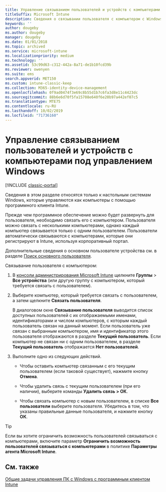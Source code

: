 ```yaml
---
title: Управление связыванием пользователей и устройств с компьютерами под управлением Windows
titleSuffix: Microsoft Intune
description: Сведения о связывании пользователя с компьютером с Windows, управляемым Intune.
keywords: ''
author: dougeby
ms.author: dougeby
manager: dougeby
ms.date: 01/01/2018
ms.topic: archived
ms.service: microsoft-intune
ms.localizationpriority: medium
ms.technology: ''
ms.assetid: 53c99d63-c312-442a-8a71-de1b10fcd39b
ms.reviewer: owenyen
ms.suite: ems
search.appverid: MET150
ms.custom: intune-classic-keep
ms.collection: M365-identity-device-management
ms.openlocfilehash: 0f9ad0474f3e69c8b55d1b7c6fa3d8e11c4423dc
ms.sourcegitcommit: 88b6e6d70f5fa15708e640f6e20b97a442ef07c5
ms.translationtype: MTE75
ms.contentlocale: ru-RU
ms.lasthandoff: 10/02/2019
ms.locfileid: "71736160"
---
```

# <a name="manage-user-device-linking-for-windows-pcs"></a>Управление связыванием пользователей и устройств с компьютерами под управлением Windows

[!INCLUDE [classic-portal](../../intune-classic/includes/classic-portal.md)]

Сведения в этом разделе относятся только к настольным системам Windows, которые управляются как компьютеры с помощью программного клиента Intune. 

Прежде чем программное обеспечение можно будет развернуть для пользователя, необходимо связать его с компьютером. Пользователя можно связать с несколькими компьютерами, однако каждый компьютер связывается только с одним пользователем. Пользователи автоматически связываются с компьютерами, которые они регистрируют в Intune, используя корпоративный портал.

Дополнительные сведения о основном пользователе устройства см. в разделе [Поиск основного пользователя](../remote-actions/find-primary-user.md).

Связывание пользователя с компьютером:

1. В [консоли администрирования Microsoft Intune](https://manage.microsoft.com/) щелкните **Группы** &gt; **Все устройства** (или другую группу с компьютером, который требуется связать с пользователем).

2. Выберите компьютер, который требуется связать с пользователем, а затем щелкните **Связать пользователя**.

   В диалоговом окне **Связывание пользователя** выводится список доступных пользователей с их отображаемыми именами, идентификаторами и числом компьютеров, с которым каждый пользователь связан на данный момент. Если пользователь уже связан с выбранным компьютером, имя и идентификатор этого пользователя отображаются в разделе **Текущий пользователь**. Если компьютер не связан ни с одним пользователем, в разделе **Текущий пользователь** отображается **Нет пользователей**.

3. Выполните одно из следующих действий.

   - Чтобы оставить компьютер связанным с его текущим пользователем (если таковой существует), нажмите кнопку **Отмена**.

   - Чтобы удалить связь с текущим пользователем (при его наличии), выберите команды <strong>Удалить связь **&gt;** OК</strong>.

   - Чтобы связать компьютер с новым пользователем, в списке **Все пользователи** выберите пользователя. Убедитесь в том, что указаны правильные данные пользователя, и нажмите кнопку **ОК**.

> [!TIP]
> Если вы хотите ограничить возможность пользователей связываться с компьютерами, включите параметр **Ограничить возможность пользователей связываться с компьютерами** в политике **Параметры агента Microsoft Intune**.

## <a name="see-also"></a>См. также

[Общие задачи управления ПК с Windows с программным клиентом Intune](common-windows-pc-management-tasks-with-the-microsoft-intune-computer-client.md)
